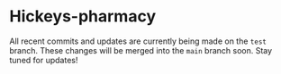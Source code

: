 # Hickeys-pharmacy

All recent commits and updates are currently being made on the `test` branch. These changes will be merged into the `main` branch soon. Stay tuned for updates!
